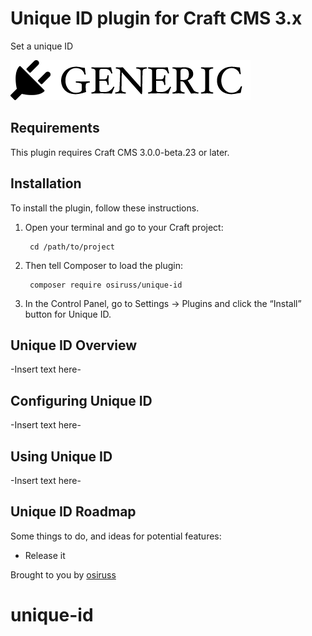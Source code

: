 # Unique ID plugin for Craft CMS 3.x

Set a unique ID

![Screenshot](resources/img/plugin-logo.png)

## Requirements

This plugin requires Craft CMS 3.0.0-beta.23 or later.

## Installation

To install the plugin, follow these instructions.

1. Open your terminal and go to your Craft project:

        cd /path/to/project

2. Then tell Composer to load the plugin:

        composer require osiruss/unique-id

3. In the Control Panel, go to Settings → Plugins and click the “Install” button for Unique ID.

## Unique ID Overview

-Insert text here-

## Configuring Unique ID

-Insert text here-

## Using Unique ID

-Insert text here-

## Unique ID Roadmap

Some things to do, and ideas for potential features:

* Release it

Brought to you by [osiruss](https://github.com/Osiruss)
# unique-id
